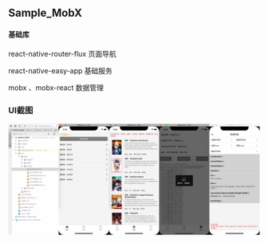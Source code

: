 ## Sample_MobX

#### 基础库

 react-native-router-flux  页面导航

 react-native-easy-app 基础服务

 mobx 、mobx-react  数据管理

### UI截图

<img src="https://github.com/chende008/Sample_MobX/blob/master/images/react_native_mobx.jpg">

